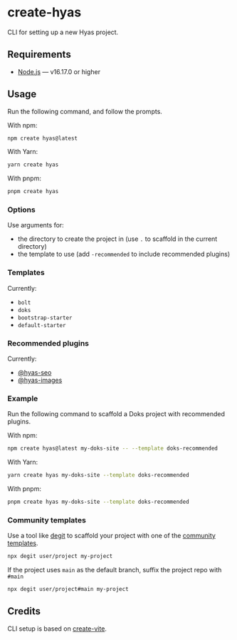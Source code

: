# create-hyas

CLI for setting up a new Hyas project.

## Requirements

- [Node.js](https://nodejs.org/) — v16.17.0 or higher

## Usage

Run the following command, and follow the prompts.

With npm:

```bash
npm create hyas@latest
```

With Yarn:

```bash
yarn create hyas
```

With pnpm:

```bash
pnpm create hyas
```

### Options

Use arguments for:

- the directory to create the project in (use `.` to scaffold in the current directory)
- the template to use (add `-recommended` to include recommended plugins)

### Templates

Currently:

- `bolt`
- `doks`
- `bootstrap-starter`
- `default-starter`

### Recommended plugins

Currently:

- [@hyas-seo](https://github.com/gethyas/seo)
- [@hyas-images](https://github.com/gethyas/images)

### Example

Run the following command to scaffold a Doks project with recommended plugins.

With npm:

```bash
npm create hyas@latest my-doks-site -- --template doks-recommended
```

With Yarn:

```bash
yarn create hyas my-doks-site --template doks-recommended
```

With pnpm:

```bash
pnpm create hyas my-doks-site --template doks-recommended
```

### Community templates

Use a tool like [degit](https://github.com/Rich-Harris/degit) to scaffold your project with one of the [community templates](https://gethyas.com/themes/community/).

```bash
npx degit user/project my-project
```

If the project uses `main` as the default branch, suffix the project repo with `#main`

```bash
npx degit user/project#main my-project
```

## Credits

CLI setup is based on [create-vite](https://github.com/vitejs/vite/tree/main/packages/create-vite).
